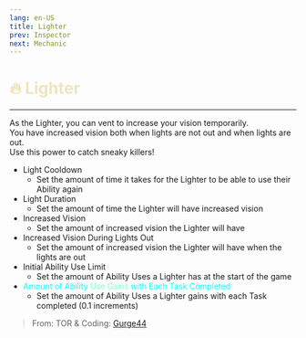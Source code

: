 ```yaml
---
lang: en-US
title: Lighter
prev: Inspector
next: Mechanic
---
```


# <font color="#eee5be">🔥 <b>Lighter</b></font> <Badge text="Support" type="tip" vertical="middle"/>
---

As the Lighter, you can vent to increase your vision temporarily.<br>
You have increased vision both when lights are not out and when lights are out.<br>
Use this power to catch sneaky killers!
* Light Cooldown
  * Set the amount of time it takes for the Lighter to be able to use their Ability again
* Light Duration
  * Set the amount of time the Lighter will have increased vision
* Increased Vision
  * Set the amount of increased vision the Lighter will have
* Increased Vision During Lights Out
  * Set the amount of increased vision the Lighter will have when the lights are out
* Initial Ability Use Limit
  * Set the amount of Ability Uses a Lighter has at the start of the game
* <font color=#00ffff>Amount of Ability</font> <font color=#7fffd2>Use Gains</font> <font color=#00ffff>with Each Task Completed</font>
  * Set the amount of Ability Uses a Lighter gains with each Task completed (0.1 increments)

> From: TOR & Coding: [Gurge44](#)